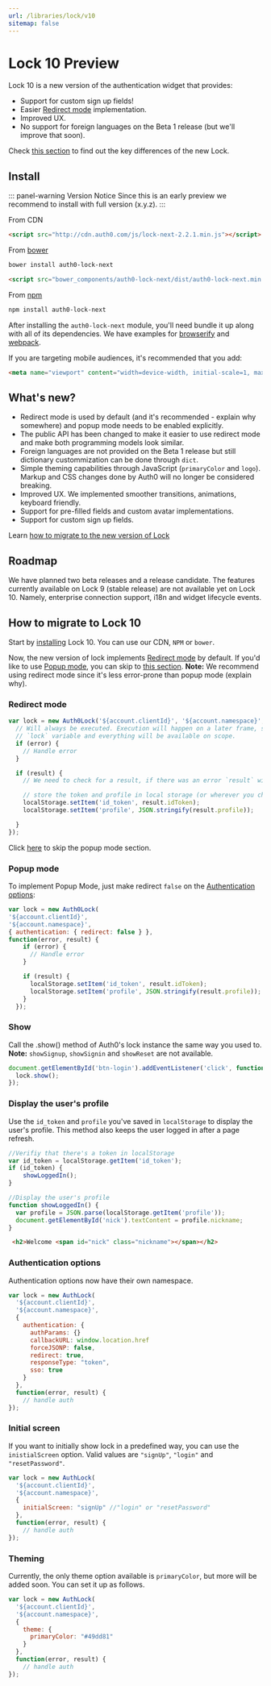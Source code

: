 ```yaml
---
url: /libraries/lock/v10
sitemap: false
---
```


# Lock 10 Preview

Lock 10 is a new version of the authentication widget that provides:

* Support for custom sign up fields!
* Easier [Redirect mode](/libraries/lock/authentication-modes#redirect-mode) implementation.
* Improved UX.
* No support for foreign languages on the Beta 1 release (but we'll improve that soon).

Check [this section](#what's-new) to find out the key differences of the new Lock.

## Install

::: panel-warning Version Notice
Since this is an early preview we recommend to install with full version (x.y.z).
:::

From CDN

```html
<script src="http://cdn.auth0.com/js/lock-next-2.2.1.min.js"></script>
```

From [bower](http://bower.io)

```sh
bower install auth0-lock-next
```

```html
<script src="bower_components/auth0-lock-next/dist/auth0-lock-next.min.js"></script>
```

From [npm](https://npmjs.org)

```sh
npm install auth0-lock-next
```

After installing the `auth0-lock-next` module, you'll need bundle it up along with all of its dependencies. We have examples for [browserify](examples/bundling/browserify/) and [webpack](examples/bundling/webpack/).

If you are targeting mobile audiences, it's recommended that you add:

```html
<meta name="viewport" content="width=device-width, initial-scale=1, maximum-scale=1, user-scalable=0"/>
```
## What's new?

* Redirect mode is used by default (and it's recommended - explain why somewhere) and popup mode needs to be enabled explicitly.
* The public API has been changed to make it easier to use redirect mode and make both programming models look similar.
* Foreign languages are not provided on the Beta 1 release but still dictionary custommization can be done through `dict`.
* Simple theming capabilities through JavaScript (`primaryColor` and `logo`). Markup and CSS changes done by Auth0 will no longer be considered breaking.
* Improved UX. We implemented smoother transitions, animations, keyboard friendly.
* Support for pre-filled fields and custom avatar implementations.
* Support for custom sign up fields.

Learn [how to migrate to the new version of Lock](#how-to-migrate-to-lock-10)

## Roadmap

We have planned two beta releases and a release candidate. The features currently available on Lock 9 (stable release) are not available yet on Lock 10. Namely, enterprise connection support, i18n and widget lifecycle events.

## How to migrate to Lock 10

Start by [installing](#install) Lock 10. You can use our CDN, `NPM` or `bower`.

Now, the new version of lock implements [Redirect mode](/libraries/lock/authentication-modes#redirect-mode) by default. If you'd like to use [Popup mode](/libraries/lock/authentication-modes#popup-mode), you can skip to [this section](#popup-mode). __Note:__ We recommend using redirect mode since it's less error-prone than popup mode (explain why).

### Redirect mode

```js
var lock = new Auth0Lock('${account.clientId}', '${account.namespace}', {}, function(error, result) {
  // Will always be executed. Execution will happen on a later frame, so the
  // `lock` variable and everything will be available on scope.
  if (error) {
    // Handle error
  }

  if (result) {
    // We need to check for a result, if there was an error `result` will be undefined.

    // store the token and profile in local storage (or wherever you choose)
    localStorage.setItem('id_token', result.idToken);
    localStorage.setItem('profile', JSON.stringify(result.profile));

  }
});
```

Click [here](#implement-the-login) to skip the popup mode section.

### Popup mode

To implement Popup Mode, just make redirect `false` on the [Authentication options](#authentication-options):

```js
var lock = new Auth0Lock(
'${account.clientId}',
'${account.namespace}',
{ authentication: { redirect: false } },
function(error, result) {
    if (error) {
      // Handle error
    }

    if (result) {
      localStorage.setItem('id_token', result.idToken);
      localStorage.setItem('profile', JSON.stringify(result.profile));
    }
  });
```

### Show

Call the .show() method of Auth0's lock instance the same way you used to. __Note:__ `showSignup`, `showSignin` and `showReset` are not available.

```js
document.getElementById('btn-login').addEventListener('click', function() {
  lock.show();
});
```

### Display the user's profile

Use the `id_token` and `profile` you've saved in `localStorage` to display the user's profile. This method also keeps the user logged in after a page refresh.

```js
//Verifiy that there's a token in localStorage
var id_token = localStorage.getItem('id_token');
if (id_token) {
    showLoggedIn();
}

//Display the user's profile
function showLoggedIn() {
  var profile = JSON.parse(localStorage.getItem('profile'));
  document.getElementById('nick').textContent = profile.nickname;
}
```

```html
 <h2>Welcome <span id="nick" class="nickname"></span></h2>
```
### Authentication options

Authentication options now have their own namespace.

```js
var lock = new AuthLock(
  '${account.clientId}',
  '${account.namespace}',
  {
    authentication: {
      authParams: {}
      callbackURL: window.location.href
      forceJSONP: false,
      redirect: true,
      responseType: "token",
      sso: true
    }
  },
  function(error, result) {
    // handle auth
});
```

### Initial screen

If you want to initially show lock in a predefined way, you can use the `inistialScreen` option. Valid values are `"signUp"`, `"login"` and `"resetPassword"`.

```js
var lock = new AuthLock(
  '${account.clientId}',
  '${account.namespace}',
  {
    initialScreen: "signUp" //"login" or "resetPassword"
  },
  function(error, result) {
    // handle auth
});
```
### Theming

Currently, the only theme option available is `primaryColor`, but more will be added soon. You can set it up as follows.

```js
var lock = new AuthLock(
  '${account.clientId}',
  '${account.namespace}',
  {
    theme: {
      primaryColor: "#49dd81"
    }
  },
  function(error, result) {
    // handle auth
});
```
